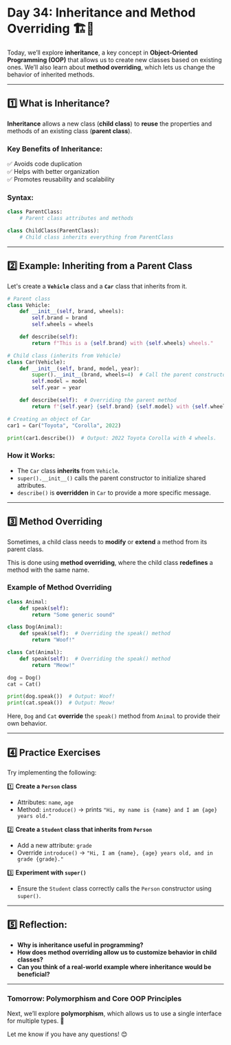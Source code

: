 # **Day 34: Inheritance and Method Overriding** 🏗️🐍  

Today, we’ll explore **inheritance**, a key concept in **Object-Oriented Programming (OOP)** that allows us to create new classes based on existing ones. We’ll also learn about **method overriding**, which lets us change the behavior of inherited methods.  

---

## **1️⃣ What is Inheritance?**  
**Inheritance** allows a new class (**child class**) to **reuse** the properties and methods of an existing class (**parent class**).  

### **Key Benefits of Inheritance:**
✅ Avoids code duplication  
✅ Helps with better organization  
✅ Promotes reusability and scalability  

### **Syntax:**
```python
class ParentClass:
    # Parent class attributes and methods

class ChildClass(ParentClass):
    # Child class inherits everything from ParentClass
```

---

## **2️⃣ Example: Inheriting from a Parent Class**
Let's create a **`Vehicle`** class and a **`Car`** class that inherits from it.

```python
# Parent class
class Vehicle:
    def __init__(self, brand, wheels):
        self.brand = brand
        self.wheels = wheels

    def describe(self):
        return f"This is a {self.brand} with {self.wheels} wheels."

# Child class (inherits from Vehicle)
class Car(Vehicle):
    def __init__(self, brand, model, year):
        super().__init__(brand, wheels=4)  # Call the parent constructor
        self.model = model
        self.year = year

    def describe(self):  # Overriding the parent method
        return f"{self.year} {self.brand} {self.model} with {self.wheels} wheels."

# Creating an object of Car
car1 = Car("Toyota", "Corolla", 2022)

print(car1.describe())  # Output: 2022 Toyota Corolla with 4 wheels.
```

### **How it Works:**
- The `Car` class **inherits** from `Vehicle`.
- `super().__init__()` calls the parent constructor to initialize shared attributes.
- `describe()` is **overridden** in `Car` to provide a more specific message.

---

## **3️⃣ Method Overriding**
Sometimes, a child class needs to **modify** or **extend** a method from its parent class.  

This is done using **method overriding**, where the child class **redefines** a method with the same name.

### **Example of Method Overriding**
```python
class Animal:
    def speak(self):
        return "Some generic sound"

class Dog(Animal):
    def speak(self):  # Overriding the speak() method
        return "Woof!"

class Cat(Animal):
    def speak(self):  # Overriding the speak() method
        return "Meow!"

dog = Dog()
cat = Cat()

print(dog.speak())  # Output: Woof!
print(cat.speak())  # Output: Meow!
```
Here, `Dog` and `Cat` **override** the `speak()` method from `Animal` to provide their own behavior.

---

## **4️⃣ Practice Exercises**
Try implementing the following:

1️⃣ **Create a `Person` class**  
   - Attributes: `name`, `age`  
   - Method: `introduce()` → prints `"Hi, my name is {name} and I am {age} years old."`  

2️⃣ **Create a `Student` class that inherits from `Person`**  
   - Add a new attribute: `grade`  
   - Override `introduce()` → `"Hi, I am {name}, {age} years old, and in grade {grade}."`  

3️⃣ **Experiment with `super()`**  
   - Ensure the `Student` class correctly calls the `Person` constructor using `super()`.

---

## **5️⃣ Reflection:**
- **Why is inheritance useful in programming?**  
- **How does method overriding allow us to customize behavior in child classes?**  
- **Can you think of a real-world example where inheritance would be beneficial?**  

---

### **Tomorrow: Polymorphism and Core OOP Principles**  
Next, we’ll explore **polymorphism**, which allows us to use a single interface for multiple types. 🚀  

Let me know if you have any questions! 😊